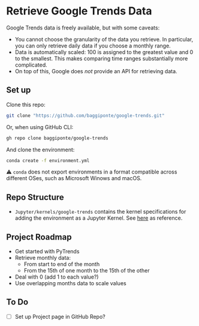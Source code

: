 # Retrieve Google Trends Data

Google Trends data is freely available, but with some caveats:

* You cannot choose the granularity of the data you retrieve. In particular, you can only retrieve daily data if you choose a monthly range.
* Data is automatically scaled: 100 is assigned to the greatest value and 0 to the smallest. This makes comparing time ranges substantially more complicated.
* On top of this, Google does *not* provide an API for retrieving data.

## Set up

Clone this repo:

```bash
git clone "https://github.com/baggiponte/google-trends.git"
```

Or, when using GitHub CLI:

```bash
gh repo clone baggiponte/google-trends
```

And clone the environment:

```bash
conda create -f environment.yml
```

:warning: `conda` does not export environments in a format compatible across different OSes, such as Microsoft Winows and macOS.

## Repo Structure

* `Jupyter/kernels/google-trends` contains the kernel specifications for adding the environment as a Jupyter Kernel. See [here](https://ipython.readthedocs.io/en/latest/install/kernel_install.html) as reference.

## Project Roadmap

* Get started with PyTrends
* Retrieve monthly data:
    * From start to end of the month
    * From the 15th of one month to the 15th of the other
* Deal with 0 (add 1 to each value?)
* Use overlapping months data to scale values

## To Do

- [ ] Set up Project page in GitHub Repo? 
